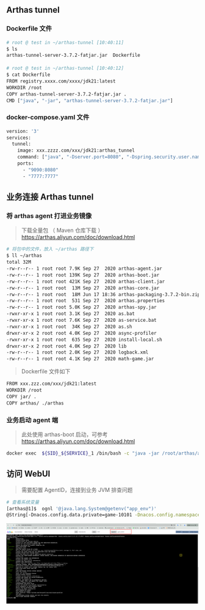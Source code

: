 
## Arthas tunnel 
### Dockerfile 文件


```bash
# root @ test in ~/arthas-tunnel [10:40:11] 
$ ls
arthas-tunnel-server-3.7.2-fatjar.jar  Dockerfile

# root @ test in ~/arthas-tunnel [10:40:12] 
$ cat Dockerfile        
FROM registry.xxxx.com/xxxx/jdk21:latest
WORKDIR /root
COPY arthas-tunnel-server-3.7.2-fatjar.jar .
CMD ["java", "-jar", "arthas-tunnel-server-3.7.2-fatjar.jar"]

```

### docker-compose.yaml 文件


```bash
version: '3'
services:
  tunnel:
    image: xxx.zzzz.com/xxx/jdk21:arthas_tunnel
    command: ["java", "-Dserver.port=8080", "-Dspring.security.user.name=arthas", "-Dspring.security.user.password=admin", "-jar", "/root/arthas-tunnel-server-3.7.2-fatjar.jar"]
    ports:
      - "9090:8080"
      - "7777:7777"
```



## 业务连接 Arthas tunnel

### 将 arthas agent 打进业务镜像

> 下载全量包 （ Maven 仓库下载 ） https://arthas.aliyun.com/doc/download.html

```bash
# 将包中的文件，放入 ~/arthas 路径下
$ ll ~/arthas
total 32M
-rw-r--r-- 1 root root 7.9K Sep 27  2020 arthas-agent.jar
-rw-r--r-- 1 root root 139K Sep 27  2020 arthas-boot.jar
-rw-r--r-- 1 root root 421K Sep 27  2020 arthas-client.jar
-rw-r--r-- 1 root root  13M Sep 27  2020 arthas-core.jar
-rw-r--r-- 1 root root  18M Jun 17 18:36 arthas-packaging-3.7.2-bin.zip
-rw-r--r-- 1 root root  531 Sep 27  2020 arthas.properties
-rw-r--r-- 1 root root 5.0K Sep 27  2020 arthas-spy.jar
-rwxr-xr-x 1 root root 3.1K Sep 27  2020 as.bat
-rwxr-xr-x 1 root root 7.6K Sep 27  2020 as-service.bat
-rwxr-xr-x 1 root root  34K Sep 27  2020 as.sh
drwxr-xr-x 2 root root 4.0K Sep 27  2020 async-profiler
-rwxr-xr-x 1 root root  635 Sep 27  2020 install-local.sh
drwxr-xr-x 2 root root 4.0K Sep 27  2020 lib
-rw-r--r-- 1 root root 2.0K Sep 27  2020 logback.xml
-rw-r--r-- 1 root root 4.1K Sep 27  2020 math-game.jar

```

> Dockerfile 文件如下

```bash
FROM xxx.zzz.com/xxx/jdk21:latest
WORKDIR /root
COPY jar/ .
COPY arthas/ ./arthas
```


### 业务启动 agent 端

 > 此处使用 arthas-boot 启动，可参考 https://arthas.aliyun.com/doc/download.html

```bash
docker exec  ${SID}_${SERVICE}_1 /bin/bash -c "java -jar /root/arthas/arthas-boot.jar 1 --tunnel-server 'ws://10.30.122.173:7777/ws' --agent-id ${SERVICE}-${SID} --attach-only"

```


## 访问 WebUI

> 需要配置 AgentID，连接到业务 JVM 排查问题

```bash
# 查看系统变量
[arthas@1]$  ognl '@java.lang.System@getenv("app_env")'
@String[-Dnacos.config.data.private=game-10101 -Dnacos.config.namespace=dev -Dnacos.config.host=10.30.122.173:8848 -Dnacos.config.username=nacos -Dnacos.config.password=nacos]
```

![](assets/Arthas%20tunnel/Arthas%20tunnel_image_1.png)


